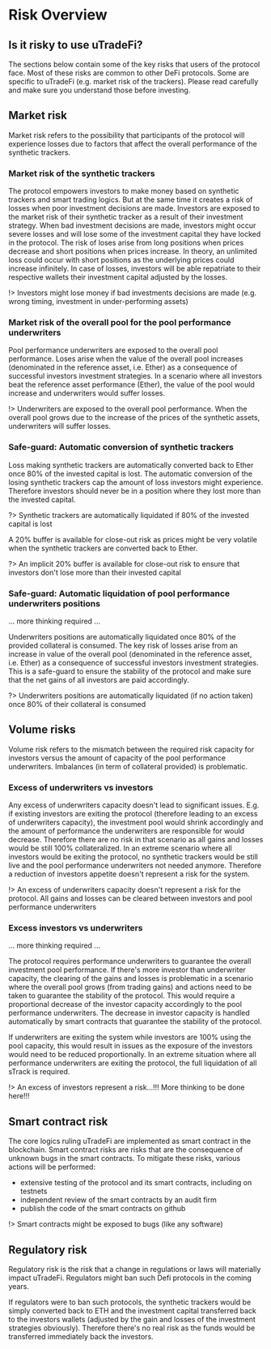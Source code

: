 
# Risk Overview

## Is it risky to use uTradeFi?

The sections below contain some of the key risks that users of the protocol face. Most of these risks are common to other DeFi protocols. Some are specific to uTradeFi (e.g. market risk of the trackers). Please read carefully and make sure you understand those before investing.

## Market risk

Market risk refers to the possibility that participants of the protocol will experience losses due to factors that affect the overall performance of the synthetic trackers.

### Market risk of the synthetic trackers

The protocol empowers investors to make money based on synthetic trackers and smart trading logics. But at the same time it creates a risk of losses when poor investment decisions are made. Investors are exposed to the market risk of their synthetic tracker as a result of their investment strategy. When bad investment decisions are made, investors might occur severe losses and will lose some of the investment capital they have locked in the protocol. The risk of loses arise from long positions when prices decrease and short positions when prices increase. In theory, an unlimited loss could occur with short positions as the underlying prices could increase infinitely. In case of losses, investors will be able repatriate to their respective wallets their investment capital adjusted by the losses.

!> Investors might lose money if bad investments decisions are made (e.g. wrong timing, investment in under-performing assets)

### Market risk of the overall pool for the pool performance underwriters

Pool performance underwriters are exposed to the overall pool performance. Loses arise when the value of the overall pool increases (denominated in the reference asset, i.e. Ether) as a consequence of successful investors investment strategies. In a scenario where all investors beat the reference asset performance (Ether), the value of the pool would increase and underwriters would suffer losses.

!> Underwriters are exposed to the overall pool performance. When the overall pool grows due to the increase of the prices of the synthetic assets, underwriters will suffer losses.

### Safe-guard: Automatic conversion of synthetic trackers

Loss making synthetic trackers are automatically converted back to Ether once 80% of the invested capital is lost. The automatic conversion of the losing synthetic trackers cap the amount of loss investors might experience. Therefore investors should never be in a position where they lost more than the invested capital.

?> Synthetic trackers are automatically liquidated if 80% of the invested capital is lost

A 20% buffer is available for close-out risk as prices might be very volatile when the synthetic trackers are converted back to Ether.

?> An implicit 20% buffer is available for close-out risk to ensure that investors don't lose more than their invested capital

### Safe-guard: Automatic liquidation of pool performance underwriters positions

... more thinking required ...

Underwriters positions are automatically liquidated once 80% of the provided collateral is consumed. The key risk of losses arise from an increase in value of the overall pool (denominated in the reference asset, i.e. Ether) as a consequence of successful investors investment strategies. This is a safe-guard to ensure the stability of the protocol and make sure that the net gains of all investors are paid accordingly.

?> Underwriters positions are automatically liquidated (if no action taken) once 80% of their collateral is consumed

## Volume risks

Volume risk refers to the mismatch between the required risk capacity for investors versus the amount of capacity of the pool performance underwriters. Imbalances (in term of collateral provided) is problematic.

### Excess of underwriters vs investors

Any excess of underwriters capacity doesn't lead to significant issues. E.g. if existing investors are exiting the protocol (therefore leading to an excess of underwriters capacity), the investment pool would shrink accordingly and the amount of performance the underwriters are responsible for would decrease. Therefore there are no risk in that scenario as all gains and losses would be still 100% collateralized. In an extreme scenario where all investors would be exiting the protocol, no synthetic trackers would be still live and the pool performance underwriters not needed anymore. Therefore a reduction of investors appetite doesn't represent a risk for the system.

!> An excess of underwriters capacity doesn't represent a risk for the protocol. All gains and losses can be cleared between investors and pool performance underwriters

### Excess investors vs underwriters

... more thinking required ...

The protocol requires performance underwriters to guarantee the overall investment pool performance. If there's more investor than underwriter capacity, the clearing of the gains and losses is problematic in a scenario where the overall pool grows (from trading gains) and actions need to be taken to guarantee the stability of the protocol. This would require a proportional decrease of the investor capacity accordingly to the pool performance underwriters. The decrease in investor capacity is handled automatically by smart contracts that guarantee the stability of the protocol.  

If underwriters are exiting the system while investors are 100% using the pool capacity, this would result in issues as the exposure of the investors would need to be reduced proportionally. In an extreme situation where all performance underwriters are exiting the protocol, the full liquidation of all sTrack is required.

!> An excess of investors represent a risk...!!! More thinking to be done here!!!

## Smart contract risk

The core logics ruling uTradeFi are implemented as smart contract in the blockchain. Smart contract risks are risks that are the consequence of unknown bugs in the smart contracts. To mitigate these risks, various actions will be performed:
* extensive testing of the protocol and its smart contracts, including on testnets
* independent review of the smart contracts by an audit firm
* publish the code of the smart contracts on github

!> Smart contracts might be exposed to bugs (like any software)

## Regulatory risk

Regulatory risk is the risk that a change in regulations or laws will materially impact uTradeFi. Regulators might ban such Defi protocols in the coming years.

If regulators were to ban such protocols, the synthetic trackers would be simply converted back to ETH and the investment capital transferred back to the investors wallets (adjusted by the gain and losses of the investment strategies obviously). Therefore there's no real risk as the funds would be transferred immediately back the investors.
